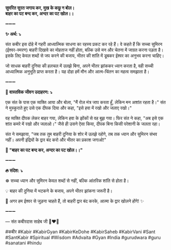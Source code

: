 **सुमरित सुरत जगाय कर, मुख के कछु न बोल।**\
**बाहर का पट बन्द कर, अन्दर का पट खोल।।**

➖➖➖

**✨ अर्थ: ⤵**

संत कबीर इस दोहे में गहरी आध्यात्मिक साधना का रहस्य प्रकट कर रहे हैं। वे कहते हैं कि सच्चा सुमिरन (ईश्वर-स्मरण) बाहरी दिखावे का मोहताज नहीं होता, बल्कि उसे मन और चेतना में जाग्रत करना पड़ता है। इसके लिए केवल शब्दों से जप करने की बजाय, भीतर की शांति में डूबकर ईश्वर का अनुभव करना चाहिए।

जो साधक बाहरी दुनिया की हलचल में उलझे बिना, अपने भीतर झांककर ध्यान करता है, वही सच्ची आध्यात्मिक अनुभूति प्राप्त करता है। यह दोहा हमें मौन और आत्म-चिंतन का महत्व समझाता है।

➖➖➖

**🌾 वास्तविक जीवन उदाहरण: ⤵**

एक संत के पास एक व्यक्ति आया और बोला, "मैं रोज़ मंत्र जाप करता हूँ, लेकिन मन अशांत रहता है।" संत ने मुस्कुराते हुए उसे एक दीपक दिया और कहा, "इसे हवा में रखो और जलाए रखो।"

वह व्यक्ति दीपक लेकर बाहर गया, लेकिन हवा के झोंकों से वह बुझ गया। फिर संत ने कहा, "अब इसे एक शांत कमरे में रखो और जलाओ।" जैसे ही उसने ऐसा किया, दीपक बिना किसी परेशानी के जलता रहा।

संत ने समझाया, "जब तक तुम बाहरी दुनिया के शोर में उलझे रहोगे, तब तक ध्यान और सुमिरन संभव नहीं। अपनी इंद्रियों के द्वार बंद करो और भीतर का प्रकाश जगाओ!"

**📜 "बाहर का पट बन्द कर, अन्दर का पट खोल।।"**

➖➖➖

**🔥 संदेश: ⤵**

☸ सच्चा ध्यान और सुमिरन केवल शब्दों से नहीं, बल्कि आंतरिक शांति से होता है।

💡 बाहर की दुनिया में भटकने के बजाय, अपने भीतर झांकना जरूरी है।

🙏 अगर हम ईश्वर से जुड़ना चाहते हैं, तो बाहरी द्वार बंद करके, आत्मा के द्वार खोलने होंगे! ✨

➖➖➖

— संत कबीरदास साहेब जी 🙏❤️💯

#कबीर #Kabir #KabirGyan #KabirKeDohe #KabirSaheb #KabirVani #Sant #SantKabir #Spiritual #Wisdom #Advaita #Gyan #India #gurudwara #guru #sanatani #hindu
